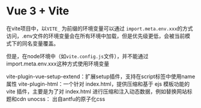 # Vue 3 + Vite

在vite项目中，以`VITE_` 为前缀的环境变量可以通过 `import.meta.env.xxx`的方式访问，.env文件的环境变量会在所有环境中加载，但是优先级更低，会被当前模式下的同名变量覆盖。

但是，在node环境中（如`vite.config.js`文件），并不能通过import.meta.env.xxx这种方式使用环境变量

vite-plugin-vue-setup-extend：扩展setup插件，支持在script标签中使用name属性
vite-plugin-html：一个针对 index.html，提供压缩和基于 ejs 模板功能的 vite 插件，主要是为了对 index.html 进行压缩和注入动态数据，例如替换网站标题和cdn
unocss： 出自antfu的原子化css